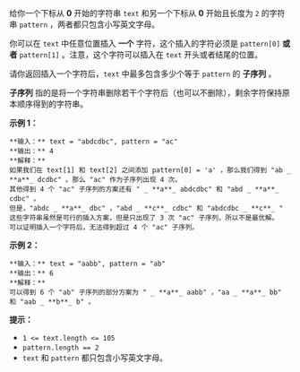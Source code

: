 给你一个下标从 **0**  开始的字符串 `text` 和另一个下标从 **0**  开始且长度为 `2` 的字符串 `pattern`
，两者都只包含小写英文字母。

你可以在 `text` 中任意位置插入 **一个** 字符，这个插入的字符必须是 `pattern[0]`  **或者**  `pattern[1]`
。注意，这个字符可以插入在 `text` 开头或者结尾的位置。

请你返回插入一个字符后，`text` 中最多包含多少个等于 `pattern` 的 **子序列**  。

**子序列** 指的是将一个字符串删除若干个字符后（也可以不删除），剩余字符保持原本顺序得到的字符串。



**示例 1：**

    
    
    **输入：** text = "abdcdbc", pattern = "ac"
    **输出：** 4
    **解释：**
    如果我们在 text[1] 和 text[2] 之间添加 pattern[0] = 'a' ，那么我们得到 "ab _ **a**_ dcdbc" 。那么 "ac" 作为子序列出现 4 次。
    其他得到 4 个 "ac" 子序列的方案还有 " _ **a**_ abdcdbc" 和 "abd _ **a**_ cdbc" 。
    但是，"abdc _ **a**_ dbc" ，"abd _ **c**_ cdbc" 和 "abdcdbc _ **c**_ " 这些字符串虽然是可行的插入方案，但是只出现了 3 次 "ac" 子序列，所以不是最优解。
    可以证明插入一个字符后，无法得到超过 4 个 "ac" 子序列。
    

**示例 2：**

    
    
    **输入：** text = "aabb", pattern = "ab"
    **输出：** 6
    **解释：**
    可以得到 6 个 "ab" 子序列的部分方案为 " _ **a**_ aabb" ，"aa _ **a**_ bb" 和 "aab _ **b**_ b" 。
    



**提示：**

  * `1 <= text.length <= 105`
  * `pattern.length == 2`
  * `text` 和 `pattern` 都只包含小写英文字母。

